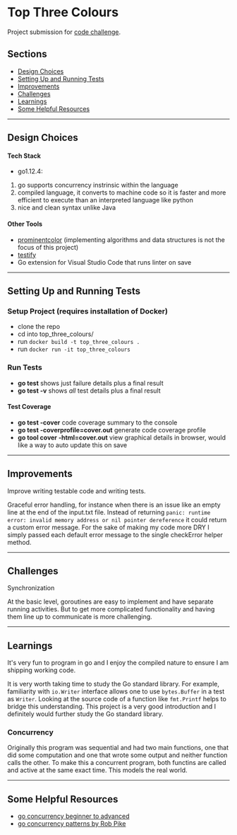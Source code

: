 # Top Three Colours

Project submission for [ code challenge](https://gist.github.com/ehmo/e736c827ca73d84581d812b3a27bb132).

## Sections
- [Design Choices](#design-choices)
- [Setting Up and Running Tests](#setting-up-and-running-tests)
- [Improvements](#improvements)
- [Challenges](#challenges)
- [Learnings](#learnings)
- [Some Helpful Resources](#some-helpful-resources)

---

## Design Choices

#### Tech Stack

- go1.12.4:
1. go supports concurrency instrinsic within the language
2. compiled language, it converts to machine code so it is faster and more efficient to execute than an interpreted language like python
3. nice and clean syntax unlike Java

#### Other Tools

- [prominentcolor](https://github.com/EdlinOrg/prominentcolor) (implementing algorithms and data structures is not the focus of this project)
- [testify](https://github.com/stretchr/testify)
- Go extension for Visual Studio Code that runs linter on save

---

## Setting Up and Running Tests

### Setup Project (requires installation of Docker)

- clone the repo
- cd into top_three_colours/
- run `docker build -t top_three_colours .`
- run `docker run -it top_three_colours`

### Run Tests

- **go test** shows just failure details plus a final result
- **go test -v** shows *all* test details plus a final result

#### Test Coverage

- **go test -cover** code coverage summary to the console
- **go test -coverprofile=cover.out** generate code coverage profile
- **go tool cover -html=cover.out** view graphical details in browser, would like a way to auto update this on save

---

## Improvements

Improve writing testable code and writing tests.

Graceful error handling, for instance when there is an issue like an empty line at the end of the input.txt file. Instead of returning `panic: runtime error: invalid memory address or nil pointer dereference` it could return a custom error message. For the sake of making my code more DRY I simply passed each default error message to the single checkError helper method. 

---

## Challenges

Synchronization

At the basic level, goroutines are easy to implement and have separate running activities. But to get more complicated functionality and having them line up to communicate is more challenging.

---

## Learnings

It's very fun to program in go and I enjoy the compiled nature to ensure I am shipping working code.

It is very worth taking time to study the Go standard library. For example, familiarity with `io.Writer` interface allows one to use `bytes.Buffer` in a test as `Writer`. Looking at the source code of a function like `fmt.Printf` helps to bridge this understanding. This project is a very good introduction and I definitely would further study the Go standard library.

### Concurrency

Originally this program was sequential and had two main functions, one that did some computation and one that wrote some output and neither function calls the other. To make this a concurrent program, both functins are called and active at the same exact time. This models the real world.

---

## Some Helpful Resources

- [go concurrency beginner to advanced](https://github.com/golang/go/wiki/LearnConcurrency)
- [go concurrency patterns by Rob Pike](https://www.youtube.com/watch?v=f6kdp27TYZs&feature=youtu.be&t=617)